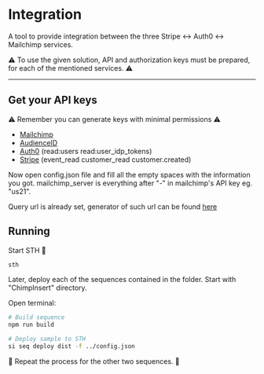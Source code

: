 # Integration

A tool to provide integration between the three Stripe :left_right_arrow: Auth0 :left_right_arrow: Mailchimp services.

:warning: To use the given solution, API and authorization keys must be prepared, for each of the mentioned services. :warning:
___


## Get your API keys

:warning: Remember you can generate keys with minimal permissions :warning:

- [Mailchimp](https://mailchimp.com/help/about-api-keys/#:~:text=To%20generate%20an%20API%20key%2C%20follow%20these%20steps)
- [AudienceID](https://mailchimp.com/help/find-audience-id/)
- [Auth0](https://auth0.com/docs/secure/tokens/access-tokens/get-management-api-access-tokens-for-testing#get-access-tokens-manually) (read:users read:user_idp_tokens)
- [Stripe](https://dashboard.stripe.com/test/apikeys) (event_read  customer_read   customer.created)

Now open config.json file and fill all the empty spaces with the information you got. mailchimp_server is everything after "-" in mailchimp's API key eg. "us21".

Query url is already set, generator of such url can be found [here](https://auth0.com/docs/api/management/v2#!/Users/get_users)

## Running

Start STH :rocket:

```bash
sth
```
Later, deploy each of the sequences contained in the folder. Start with "ChimpInsert" directory.

Open terminal:

```bash
# Build sequence
npm run build

# Deploy sample to STH
si seq deploy dist -f ../config.json

```
:repeat: Repeat the process for the other two sequences. :repeat:
